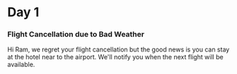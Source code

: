 # Day 1

### Flight Cancellation due to Bad Weather
Hi Ram, we regret your flight cancellation but the good news is you can stay at the hotel near to the airport. We'll notify you when the next flight will be available.
